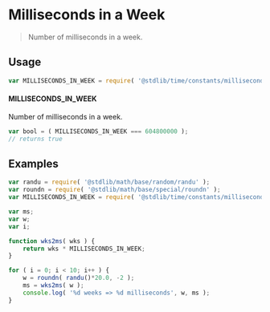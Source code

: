 # Milliseconds in a Week

> Number of milliseconds in a week.

<section class="usage">

## Usage

``` javascript
var MILLISECONDS_IN_WEEK = require( '@stdlib/time/constants/milliseconds-in-week' );
```

#### MILLISECONDS_IN_WEEK

Number of milliseconds in a week.

``` javascript
var bool = ( MILLISECONDS_IN_WEEK === 604800000 );
// returns true
```

</section>

<!-- /.usage -->


<section class="examples">

## Examples

``` javascript
var randu = require( '@stdlib/math/base/random/randu' );
var roundn = require( '@stdlib/math/base/special/roundn' );
var MILLISECONDS_IN_WEEK = require( '@stdlib/time/constants/milliseconds-in-week' );

var ms;
var w;
var i;

function wks2ms( wks ) {
    return wks * MILLISECONDS_IN_WEEK;
}

for ( i = 0; i < 10; i++ ) {
    w = roundn( randu()*20.0, -2 );
    ms = wks2ms( w );
    console.log( '%d weeks => %d milliseconds', w, ms );
}
```

</section>

<!-- /.examples -->


<section class="links">

</section>

<!-- /.links -->
